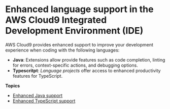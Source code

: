 # Enhanced language support in the AWS Cloud9 Integrated Development Environment \(IDE\)<a name="enhanced-lang-support"></a>

AWS Cloud9 provides enhanced support to improve your development experience when coding with the following languages:
+ **Java**: Extensions allow provide features such as code completion, linting for errors, context\-specific actions, and debugging options\.
+ **Typescritpt**: *Language projects* offer access to enhanced productivity features for TypeScript\.

**Topics**
+ [Enhanced Java support](enhanced-java.md)
+ [Enhanced TypeScript support](projects.md)